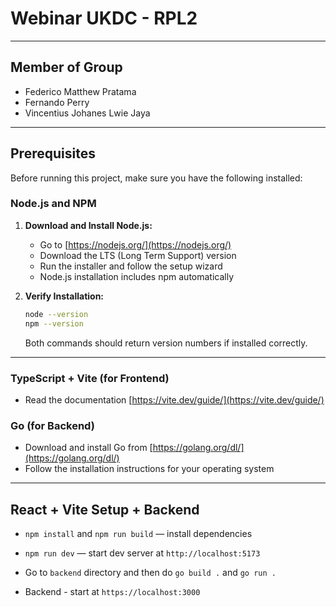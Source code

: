 # Webinar UKDC - RPL2

---

## Member of Group

- Federico Matthew Pratama
- Fernando Perry
- Vincentius Johanes Lwie Jaya

---

## Prerequisites

Before running this project, make sure you have the following installed:

### Node.js and NPM
1. **Download and Install Node.js:**
   - Go to [https://nodejs.org/](https://nodejs.org/)
   - Download the LTS (Long Term Support) version
   - Run the installer and follow the setup wizard
   - Node.js installation includes npm automatically

2. **Verify Installation:**
   ```bash
   node --version
   npm --version
   ```
   Both commands should return version numbers if installed correctly.

---

### TypeScript + Vite (for Frontend)
- Read the documentation [https://vite.dev/guide/](https://vite.dev/guide/)

### Go (for Backend)
- Download and install Go from [https://golang.org/dl/](https://golang.org/dl/)
- Follow the installation instructions for your operating system

---

## React + Vite Setup + Backend

- `npm install` and `npm run build` — install dependencies

- `npm run dev` — start dev server at `http://localhost:5173`

- Go to `backend` directory and then do `go build .` and `go run .`

- Backend - start at `https://localhost:3000`
